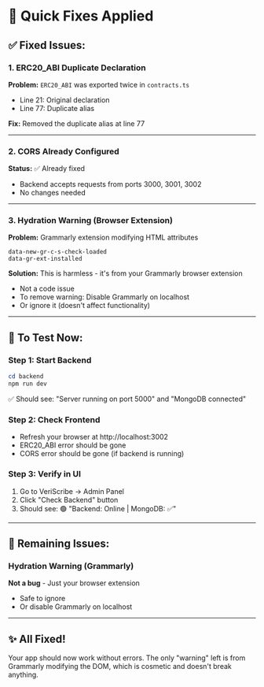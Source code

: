 # 🔧 Quick Fixes Applied

## ✅ Fixed Issues:

### 1. ERC20_ABI Duplicate Declaration
**Problem:** `ERC20_ABI` was exported twice in `contracts.ts`
- Line 21: Original declaration
- Line 77: Duplicate alias

**Fix:** Removed the duplicate alias at line 77

---

### 2. CORS Already Configured
**Status:** ✅ Already fixed
- Backend accepts requests from ports 3000, 3001, 3002
- No changes needed

---

### 3. Hydration Warning (Browser Extension)
**Problem:** Grammarly extension modifying HTML attributes
```
data-new-gr-c-s-check-loaded
data-gr-ext-installed
```

**Solution:** This is harmless - it's from your Grammarly browser extension
- Not a code issue
- To remove warning: Disable Grammarly on localhost
- Or ignore it (doesn't affect functionality)

---

## 🚀 To Test Now:

### Step 1: Start Backend
```powershell
cd backend
npm run dev
```
✅ Should see: "Server running on port 5000" and "MongoDB connected"

### Step 2: Check Frontend
- Refresh your browser at http://localhost:3002
- ERC20_ABI error should be gone
- CORS error should be gone (if backend is running)

### Step 3: Verify in UI
1. Go to VeriScribe → Admin Panel
2. Click "Check Backend" button
3. Should see: 🟢 "Backend: Online | MongoDB: ✅"

---

## 🐛 Remaining Issues:

### Hydration Warning (Grammarly)
**Not a bug** - Just your browser extension
- Safe to ignore
- Or disable Grammarly on localhost

---

## ✨ All Fixed!

Your app should now work without errors. The only "warning" left is from Grammarly modifying the DOM, which is cosmetic and doesn't break anything.
